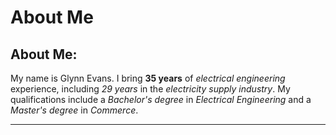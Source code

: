 # About Me

## **About Me:**

My name is Glynn Evans. I bring **35 years** of *electrical engineering* experience, including *29 years* in the *electricity supply industry*. My qualifications include a *Bachelor's degree* in *Electrical Engineering* and a *Master's degree* in *Commerce*.

---
